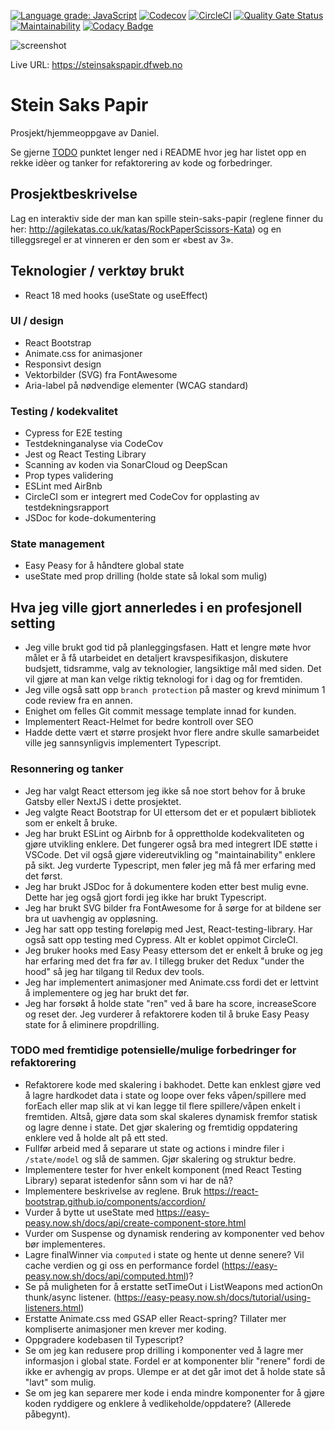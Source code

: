 [![Language grade: JavaScript](https://img.shields.io/lgtm/grade/javascript/g/w3bdesign/stein-saks-papir.svg?logo=lgtm&logoWidth=18)](https://lgtm.com/projects/g/w3bdesign/stein-saks-papir/context:javascript)
[![Codecov](https://codecov.io/gh/w3bdesign/stein-saks-papir/branch/master/graph/badge.svg)](https://codecov.io/gh/w3bdesign/stein-saks-papir)
[![CircleCI](https://circleci.com/gh/w3bdesign/stein-saks-papir.svg?style=svg)](https://circleci.com/gh/w3bdesign/stein-saks-papir)
[![Quality Gate Status](https://sonarcloud.io/api/project_badges/measure?project=w3bdesign_stein-saks-papir&metric=alert_status)](https://sonarcloud.io/dashboard?id=w3bdesign_stein-saks-papir)
[![Maintainability](https://api.codeclimate.com/v1/badges/b47c7e7226d07b29018b/maintainability)](https://codeclimate.com/github/w3bdesign/stein-saks-papir/maintainability)
[![Codacy Badge](https://app.codacy.com/project/badge/Grade/9c211fd2414342fba90652a01aa15377)](https://www.codacy.com/gh/w3bdesign/stein-saks-papir/dashboard?utm_source=github.com&utm_medium=referral&utm_content=w3bdesign/stein-saks-papir&utm_campaign=Badge_Grade)

<img src="https://github.com/w3bdesign/stein-saks-papir/blob/master/screenshot/screenshot.jpg" alt="screenshot">

Live URL: <https://steinsakspapir.dfweb.no>

# Stein Saks Papir

Prosjekt/hjemmeoppgave av Daniel.

Se gjerne [TODO](#todo) punktet lenger ned i README hvor jeg har listet opp en rekke idèer og tanker for refaktorering av kode og forbedringer.

## Prosjektbeskrivelse

Lag en interaktiv side der man kan spille stein-saks-papir (reglene finner du her: <http://agilekatas.co.uk/katas/RockPaperScissors-Kata>) og en tilleggsregel er at vinneren er den som er «best av 3».

## Teknologier / verktøy brukt

-   React 18 med hooks (useState og useEffect)

### UI / design

-   React Bootstrap
-   Animate.css for animasjoner
-   Responsivt design
-   Vektorbilder (SVG) fra FontAwesome
-   Aria-label på nødvendige elementer (WCAG standard)

### Testing / kodekvalitet

-   Cypress for E2E testing
-   Testdekninganalyse via CodeCov
-   Jest og React Testing Library
-   Scanning av koden via SonarCloud og DeepScan
-   Prop types validering
-   ESLint med AirBnb
-   CircleCI som er integrert med CodeCov for opplasting av testdekningsrapport
-   JSDoc for kode-dokumentering

### State management

-   Easy Peasy for å håndtere global state
-   useState med prop drilling (holde state så lokal som mulig)

## Hva jeg ville gjort annerledes i en profesjonell setting

-   Jeg ville brukt god tid på planleggingsfasen. Hatt et lengre møte hvor målet er å få utarbeidet en detaljert kravspesifikasjon, diskutere budsjett, tidsramme, valg av teknologier, langsiktige mål med siden. Det vil gjøre at man kan velge riktig teknologi for i dag og for fremtiden.
-   Jeg ville også satt opp `branch protection` på master og krevd minimum 1 code review fra en annen.
-   Enighet om felles Git commit message template innad for kunden.
-   Implementert React-Helmet for bedre kontroll over SEO
-   Hadde dette vært et større prosjekt hvor flere andre skulle samarbeidet ville jeg sannsynligvis implementert Typescript.

### Resonnering og tanker

-   Jeg har valgt React ettersom jeg ikke så noe stort behov for å bruke Gatsby eller NextJS i dette prosjektet.
-   Jeg valgte React Bootstrap for UI ettersom det er et populært bibliotek som er enkelt å bruke.
-   Jeg har brukt ESLint og Airbnb for å opprettholde kodekvaliteten og gjøre utvikling enklere. Det fungerer også bra med integrert IDE støtte i VSCode. Det vil også gjøre videreutvikling og "maintainability" enklere på sikt. Jeg vurderte Typescript, men føler jeg må få mer erfaring med det først.
-   Jeg har brukt JSDoc for å dokumentere koden etter best mulig evne. Dette har jeg også gjort fordi jeg ikke har brukt Typescript.
-   Jeg har brukt SVG bilder fra FontAwesome for å sørge for at bildene ser bra ut uavhengig av oppløsning.
-   Jeg har satt opp testing foreløpig med Jest, React-testing-library. Har også satt opp testing med Cypress. Alt er koblet oppimot CircleCI.
-   Jeg bruker hooks med Easy Peasy ettersom det er enkelt å bruke og jeg har erfaring med det fra før av. I tillegg bruker det Redux "under the hood" så jeg har tilgang til Redux dev tools.
-   Jeg har implementert animasjoner med Animate.css fordi det er lettvint å implementere og jeg har brukt det før.
-   Jeg har forsøkt å holde state "ren" ved å bare ha score, increaseScore og reset der. Jeg vurderer å refaktorere koden til å bruke Easy Peasy state for å eliminere propdrilling.

### <a id="todo">TODO med fremtidige potensielle/mulige forbedringer for refaktorering</a>

-   Refaktorere kode med skalering i bakhodet. Dette kan enklest gjøre ved å lagre hardkodet data i state og loope over feks våpen/spillere med forEach eller map slik at vi kan legge til flere spillere/våpen enkelt i fremtiden. Altså, gjøre data som skal skaleres dynamisk fremfor statisk og lagre denne i state. Det gjør skalering og fremtidig oppdatering enklere ved å holde alt på ett sted.
-   Fullfør arbeid med å separare ut state og actions i mindre filer i `/state/model` og slå de sammen. Gjør skalering og struktur bedre.
-   Implementere tester for hver enkelt komponent (med React Testing Library) separat istedenfor sånn som vi har de nå?
-   Implementere beskrivelse av reglene. Bruk <https://react-bootstrap.github.io/components/accordion/>
-   Vurder å bytte ut useState med <https://easy-peasy.now.sh/docs/api/create-component-store.html>
-   Vurder om Suspense og dynamisk rendering av komponenter ved behov bør implementeres.
-   Lagre finalWinner via `computed` i state og hente ut denne senere? Vil cache verdien og gi oss en performance fordel (<https://easy-peasy.now.sh/docs/api/computed.html>)?
-   Se på muligheten for å erstatte setTimeOut i ListWeapons med actionOn thunk/async listener. (<https://easy-peasy.now.sh/docs/tutorial/using-listeners.html>)
-   Erstatte Animate.css med GSAP eller React-spring? Tillater mer kompliserte animasjoner men krever mer koding.
-   Oppgradere kodebasen til Typescript?
-   Se om jeg kan redusere prop drilling i komponenter ved å lagre mer informasjon i global state. Fordel er at komponenter blir "renere" fordi de ikke er avhengig av props. Ulempe er at det går imot det å holde state så "lavt" som mulig.
-   Se om jeg kan separere mer kode i enda mindre komponenter for å gjøre koden ryddigere og enklere å vedlikeholde/oppdatere? (Allerede påbegynt).
